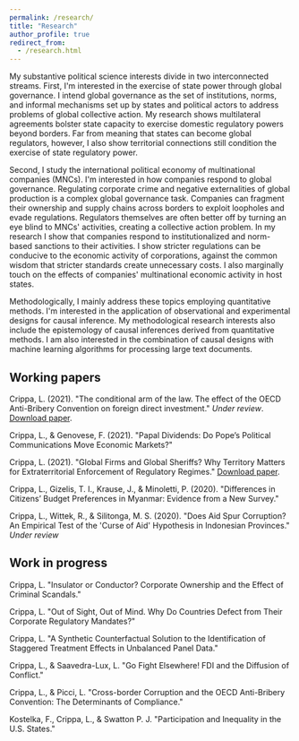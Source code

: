 ```yaml
---
permalink: /research/
title: "Research"
author_profile: true
redirect_from: 
  - /research.html
---
```

My substantive political science interests divide in two interconnected streams. First, I'm interested in the exercise of state power through global governance. I intend global governance as the set of institutions, norms, and informal mechanisms set up by states and political actors to address problems of global collective action. My research shows multilateral agreements bolster state capacity to exercise domestic regulatory powers beyond borders. Far from meaning that states can become global regulators, however, I also show territorial connections still condition the exercise of state regulatory power.

Second, I study the international political economy of multinational companies (MNCs). I'm interested in how companies respond to global governance. Regulating corporate crime and negative externalities of global production is a complex global governance task. Companies can fragment their ownership and supply chains across borders to exploit loopholes and evade regulations. Regulators themselves are often better off by turning an eye blind to MNCs' activities, creating a collective action problem. In my research I show that companies respond to institutionalized and norm-based sanctions to their activities. I show stricter regulations can be conducive to the economic activity of corporations, against the common wisdom that stricter standards create unnecessary costs. I also marginally touch on the effects of companies' multinational economic activity in host states.

Methodologically, I mainly address these topics employing quantitative methods. I'm interested in the application of observational and experimental designs for causal inference. My methodological research interests also include the epistemology of causal inferences derived from quantitative methods. I am also interested in the combination of causal designs with machine learning algorithms for processing large text documents.

## Working papers
Crippa, L. (2021). "The conditional arm of the law. The effect of the OECD Anti-Bribery Convention on foreign direct investment." _Under review_. [Download paper](https://lorenzo-crippa.github.io/files/conditional_arm.pdf).

Crippa, L., & Genovese, F. (2021). "Papal Dividends: Do Pope’s Political Communications Move Economic Markets?"

Crippa, L. (2021). "Global Firms and Global Sheriffs? Why Territory Matters for Extraterritorial Enforcement of Regulatory Regimes." [Download paper](https://lorenzo-crippa.github.io/files/sheriffs.pdf).

Crippa, L., Gizelis, T. I., Krause, J., & Minoletti, P. (2020). "Differences in Citizens’ Budget Preferences in Myanmar: Evidence from a New Survey."

Crippa, L., Wittek, R., & Silitonga, M. S. (2020). "Does Aid Spur Corruption? An Empirical Test of the 'Curse of Aid' Hypothesis in Indonesian Provinces." _Under review_

## Work in progress

Crippa, L. "Insulator or Conductor? Corporate Ownership and the Effect of Criminal Scandals."

Crippa, L. "Out of Sight, Out of Mind. Why Do Countries Defect from Their Corporate Regulatory Mandates?"

Crippa, L. "A Synthetic Counterfactual Solution to the Identification of Staggered Treatment Effects in Unbalanced Panel Data."

Crippa, L., & Saavedra-Lux, L. "Go Fight Elsewhere! FDI and the Diffusion of Conflict."

Crippa, L., & Picci, L. "Cross-border Corruption and the OECD Anti-Bribery Convention: The Determinants of Compliance."

Kostelka, F., Crippa, L., & Swatton P. J. "Participation and Inequality in the U.S. States."
